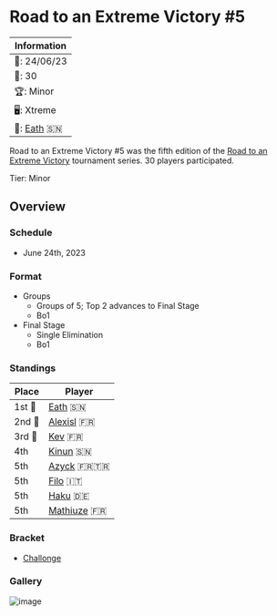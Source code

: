 # Road to an Extreme Victory #5

|Information|
|-|
|:calendar:: 24/06/23|
|:busts_in_silhouette:: 30|
|:trophy:: Minor|
|:desktop_computer:: Xtreme|
|:1st_place_medal:: [Eath](../../players/senegalese/eath.md) :senegal:|

Road to an Extreme Victory #5 was the fifth edition of the [Road to an Extreme Victory](rtaxvmain.md) tournament series.
30 players participated.

Tier: Minor

## Overview

### Schedule
- June 24th, 2023

### Format
- Groups
  - Groups of 5; Top 2 advances to Final Stage
  - Bo1
- Final Stage
  - Single Elimination
  - Bo1

### Standings

|Place|Player|
|-|-|
|1st :1st_place_medal:|[Eath](../../players/senegalese/eath.md) :senegal:|
|2nd :2nd_place_medal:|[Alexisl](../../players/french/alexisl.md) :fr:|
|3rd :3rd_place_medal:|[Kev](../../players/french/kevnox.md) :fr:|
|4th|[Kinun](../../players/senegalese/kinun.md) :senegal:|
|5th|[Azyck](../../players/french/azyck.md) :fr::tr:|
|5th|[Filo](../../players/italian/filo.md) :it:|
|5th|[Haku](../../players/german/haku.md) :de:|
|5th|[Mathiuze](../../players/french/mathiuze.md) :fr:|

### Bracket
- [Challonge](https://challonge.com/74bqk53q)

### Gallery

![image](https://github.com/inabikarilibrary/inalib/assets/110833255/1fa02160-4e8a-4d8e-bd31-2b7e23d677fd)

